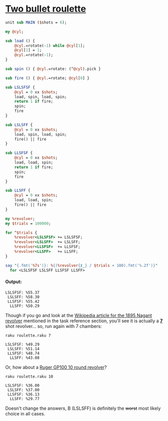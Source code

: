 [1]: https://rosettacode.org/wiki/Two_bullet_roulette

# [Two bullet roulette][1]

```perl
unit sub MAIN ($shots = 6);

my @cyl;

sub load () {
    @cyl.=rotate(-1) while @cyl[1];
    @cyl[1] = 1;
    @cyl.=rotate(-1);
}

sub spin () { @cyl.=rotate: (^@cyl).pick }

sub fire () { @cyl.=rotate; @cyl[0] }

sub LSLSFSF {
    @cyl = 0 xx $shots;
    load, spin, load, spin;
    return 1 if fire;
    spin;
    fire
}

sub LSLSFF {
    @cyl = 0 xx $shots;
    load, spin, load, spin;
    fire() || fire
}

sub LLSFSF {
    @cyl = 0 xx $shots;
    load, load, spin;
    return 1 if fire;
    spin;
    fire
}

sub LLSFF {
    @cyl = 0 xx $shots;
    load, load, spin;
    fire() || fire
}

my %revolver;
my $trials = 100000;

for ^$trials {
    %revolver<LSLSFSF> += LSLSFSF;
    %revolver<LSLSFF>  += LSLSFF;
    %revolver<LLSFSF>  += LLSFSF;
    %revolver<LLSFF>   += LLSFF;
}

say "{.fmt('%7s')}: %{(%revolver{$_} / $trials × 100).fmt('%.2f')}"
  for <LSLSFSF LSLSFF LLSFSF LLSFF>
```

#### Output:
```
LSLSFSF: %55.37
 LSLSFF: %58.30
 LLSFSF: %55.42
  LLSFF: %50.29
```


Though if you go and look at the [ Wikipedia article for the 1895 Nagant revolver](https://en.wikipedia.org/wiki/Nagant_M1895) mentioned in the task reference section, you'll see it is actually a <u>**7**</u> shot revolver... so, run again with 7 chambers:



`raku roulette.raku 7`


```
LSLSFSF: %49.29
 LSLSFF: %51.14
 LLSFSF: %48.74
  LLSFF: %43.08
```


Or, how about a [Ruger GP100 10 round revolver](https://en.wikipedia.org/wiki/Ruger_GP100#Specifications)?



`raku roulette.raku 10`


```
LSLSFSF: %36.00
 LSLSFF: %37.00
 LLSFSF: %36.13
  LLSFF: %29.77
```


Doesn't change the answers, B (LSLSFF) is definitely the <strike>worst</strike> most likely choice in all cases.
